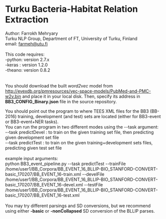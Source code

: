 # Turku Bacteria-Habitat Relation Extraction

Author: Farrokh Mehryary<br>
        Turku NLP Group, Department of FT, University of Turku, Finland<br>
        email: farmeh@utu.fi<br> 
  <br>
  This code requires:<br>
           -python: version 2.7.x<br>
           -keras : version 1.2.0<br>
           -theano: version 0.8.2<br>
  <br>
  <br>You should download the built <i>word2vec</i> model from http://evexdb.org/pmresources/vec-space-models/PubMed-and-PMC-w2v.bin and place it in your local disk. Then, specify its address in <b>BB3_CONFIG_Binary.json</b> file in the source repository.<br>
  
  You should point out the program to where TEES XML files for the BB3 (BB-2016) training, development (and test) sets
  are located (either for BB3-event or BB3-event+NER tasks). 
  <br>
  You can run the program in two different modes using the --task argument:<br>
   --task predictDevel  : to train on the given training set file, then predicting given development set file<br>
   --task predictTest   : to train on the given training+development sets files, predicting given test set file<br>
  <br>
  example input arguments:<br>
  python BB3_event_pipeline.py --task predictTest --trainFile /home/user1/BB_Corpora/BB_EVENT_16_BLLIP-BIO_STANFORD-CONVERT-basic_170207/BB_EVENT_16-train.xml --develFile /home/user1/BB_Corpora/BB_EVENT_16_BLLIP-BIO_STANFORD-CONVERT-basic_170207/BB_EVENT_16-devel.xml --testFile /home/user1/BB_Corpora/BB_EVENT_16_BLLIP-BIO_STANFORD-CONVERT-basic_170207/BB_EVENT_16-test.xml
  <br><br>
  You may try different parsings and SD conversions, but we recommend using either <b>-basic</b> or <b>-nonCollapsed</b> SD
  conversion of the BLLIP parses. 
